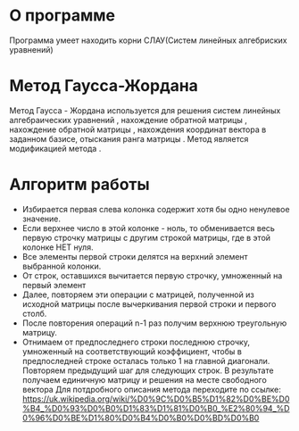 #  О программе 
Программа умеет находить корни  СЛАУ(Систем линейных алгебриских уравнений)
#  Метод Гаусса-Жордана
Метод Гаусса - Жордана используется для решения систем линейных алгебраических уравнений , нахождение обратной матрицы ,
нахождение обратной матрицы , нахождения координат вектора в заданном базисе, отыскания ранга матрицы . Метод является модификацией метода .
# Алгоритм работы
* Избирается первая слева колонка содержит хотя бы одно ненулевое значение.
*  Если верхнее число в этой колонке - ноль, то обменивается весь первую строчку матрицы с другим строкой матрицы, где в этой колонке НЕТ нуля.
* Все элементы первой строки делятся на верхний элемент выбранной колонки.
* От строк, оставшихся вычитается первую строчку, умноженный на первый элемент
* Далее, повторяем эти операции с матрицей, полученной из исходной матрицы после вычеркивания первой строки и первого столб.
* После повторения операций n-1 раз получим верхнюю треугольную матрицу.
*  Отнимаем от предпоследнего строки последнюю строчку, умноженный на соответствующий коэффициент, чтобы в предпоследней строке осталась только 1 на главной диагонали.
Повторяем предыдущий шаг для следующих строк. В результате получаем единичную матрицу и решения на месте свободного вектора 
Для потдробного описания метода переходите по ссылке:
https://uk.wikipedia.org/wiki/%D0%9C%D0%B5%D1%82%D0%BE%D0%B4_%D0%93%D0%B0%D1%83%D1%81%D0%B0_%E2%80%94_%D0%96%D0%BE%D1%80%D0%B4%D0%B0%D0%BD%D0%B0
